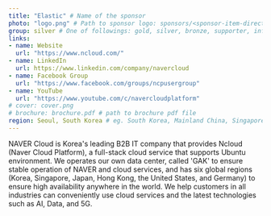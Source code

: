 ```yaml
---
title: "Elastic" # Name of the sponsor
photo: "logo.png" # Path to sponsor logo: sponsors/<sponsor-item-directory>/logo.png
group: silver # One of followings: gold, silver, bronze, supporter, infra, record, videoi18n, swag, partner
links:
- name: Website
  url: "https://www.ncloud.com/"
- name: LinkedIn
  url: https://www.linkedin.com/company/navercloud
- name: Facebook Group
  url: "https://www.facebook.com/groups/ncpusergroup"
- name: YouTube
  url: "https://www.youtube.com/c/navercloudplatform"
# cover: cover.png
# brochure: brochure.pdf # path to brochure pdf file
region: Seoul, South Korea # eg. South Korea, Mainland China, Singapore, Hong Kong, Taiwan ...
---
```


NAVER Cloud is Korea's leading B2B IT company that provides Ncloud (Naver Cloud Platform), a full-stack cloud service that supports Ubuntu environment. We operates our own data center, called 'GAK' to ensure stable operation of NAVER and cloud services, and has six global regions (Korea, Singapore, Japan, Hong Kong, the United States, and Germany) to ensure high availability anywhere in the world. We help customers in all industries can conveniently use cloud services and the latest technologies such as AI, Data, and 5G.